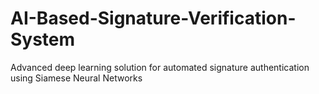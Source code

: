 # AI-Based-Signature-Verification-System
Advanced deep learning solution for automated signature authentication using Siamese Neural Networks
